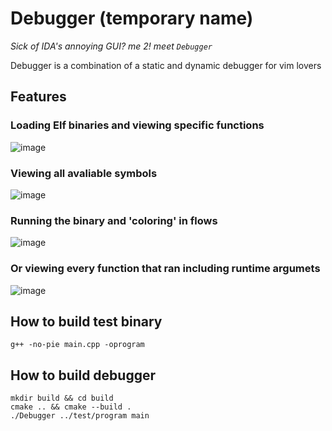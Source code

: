 # Debugger (temporary name)
*Sick of IDA's annoying GUI? me 2! meet `Debugger`*

Debugger is a combination of a static and dynamic debugger for vim lovers
## Features
### Loading Elf binaries and viewing specific functions
![image](https://github.com/user-attachments/assets/8f5969f5-4abb-4977-90f1-53cb2ea7f77f)

### Viewing all avaliable symbols
![image](https://github.com/user-attachments/assets/5e6b6eb5-f232-49cb-a50b-15c401919066)

### Running the binary and 'coloring' in flows
![image](https://github.com/user-attachments/assets/bf36aebd-1057-4cd4-9726-399d8ede6792)

### Or viewing every function that ran including runtime argumets
![image](https://github.com/user-attachments/assets/3ca83d21-9d83-4f3c-8582-fd50ad800019)

## How to build test binary
```console
g++ -no-pie main.cpp -oprogram
```
## How to build debugger
```console
mkdir build && cd build
cmake .. && cmake --build .
./Debugger ../test/program main
```
